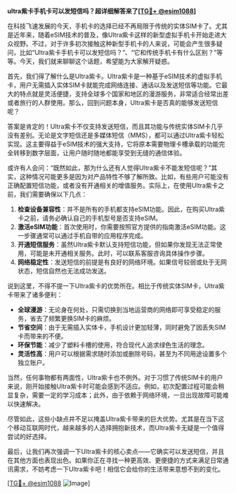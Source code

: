 **ultra紫卡手机卡可以发短信吗？超详细解答来了[[TG💪+ @esim1088](https://t.me/s/esim1088)]**

在科技飞速发展的今天，手机卡的选择已经不再局限于传统的实体SIM卡了。尤其是近年来，随着eSIM技术的普及，像Ultra紫卡这样的新型虚拟手机卡开始走进大众视野。不过，对于许多初次接触这种新型手机卡的人来说，可能会产生很多疑问，比如“Ultra紫卡手机卡可以发短信吗？”、“它和传统手机卡有什么区别？”等等。今天，我们就来聊聊这个话题，希望能为大家解开疑惑。

首先，我们得了解什么是Ultra紫卡。Ultra紫卡是一种基于eSIM技术的虚拟手机卡，用户无需插入实体SIM卡就能完成网络连接、通话以及发送短信等功能。它最大的特点就是灵活便捷，支持全球多个国家和地区的漫游服务，非常适合经常出差或者旅行的人群使用。那么，回到问题本身，Ultra紫卡是否真的能够发送短信呢？

答案是肯定的！Ultra紫卡不仅支持发送短信，而且其功能与传统实体SIM卡几乎没有差别。无论是文字短信还是多媒体短信（MMS），都可以通过Ultra紫卡轻松实现。这主要得益于eSIM技术的强大支持，它将原本需要物理卡槽承载的功能完全转移到数字层面，让用户随时随地都能享受到无缝的通信体验。

或许有人会问：“既然如此，那为什么还有人觉得Ultra紫卡不能发短信呢？”其实，这种情况可能更多是因为对产品特性不够了解所致。比如，有些用户可能没有正确配置短信功能，或者没有开通相关的增值服务。实际上，在使用Ultra紫卡之前，我们需要确保以下几点：

1. **检查设备兼容性**：并不是所有的手机都支持eSIM功能。因此，在购买Ultra紫卡之前，请务必确认自己的手机型号是否支持eSIM。
2. **激活eSIM功能**：首次使用时，你需要按照官方提供的指南激活eSIM功能。这一步骤通常可以通过手机自带的应用程序完成。
3. **开通短信服务**：虽然Ultra紫卡默认支持短信功能，但如果你发现无法正常使用，可能是未开通相关服务。此时，可以联系客服咨询具体操作步骤。
4. **网络稳定性**：发送短信的前提是有良好的网络环境。如果信号较弱或处于无网状态，短信自然也无法成功发送。

说到这里，不得不提一下Ultra紫卡的优势所在。相比于传统实体SIM卡，Ultra紫卡带来了诸多便利：

- **全球漫游**：无论身在何处，只需切换到当地运营商的网络即可享受稳定的服务，省去了频繁更换SIM卡的麻烦。
- **节省空间**：由于无需插入实体卡，手机设计更加轻薄，同时避免了因丢失SIM卡而带来的不便。
- **环保节能**：减少了塑料卡槽的使用，符合现代人追求绿色生活的理念。
- **灵活性高**：用户可以根据需求随时添加或删除号码，甚至为不同用途设置多个独立账户。

当然，任何事物都有两面性，Ultra紫卡也不例外。对于习惯了传统SIM卡的用户来说，刚开始接触Ultra紫卡时可能会感到不适应。例如，初次配置过程可能会稍显复杂，需要一定的学习成本；此外，由于依赖于网络环境，一旦出现故障可能难以快速解决。

尽管如此，这些小缺点并不足以掩盖Ultra紫卡带来的巨大优势。尤其是在当下这个移动互联网时代，越来越多的人选择拥抱新技术，而Ultra紫卡无疑是一个值得尝试的好选择。

最后，让我们再次强调一下Ultra紫卡的核心卖点——它确实可以发送短信，并且在其他方面也表现出色。如果你正在寻找一种更高效、更便捷的方式来满足日常通讯需求，不妨考虑一下Ultra紫卡吧！相信它会给你的生活带来意想不到的变化。

[[TG💪+ @esim1088](https://t.me/s/esim1088) ![Image](https://i.postimg.cc/4NQfJmqS/Snipaste-2025-05-13-00-14-12.png)]